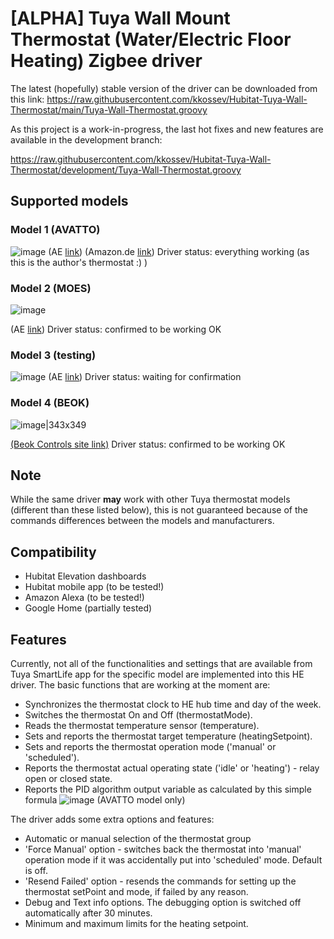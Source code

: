 # [ALPHA] Tuya Wall Mount Thermostat (Water/Electric Floor Heating) Zigbee driver


The latest (hopefully) stable version of the driver can be downloaded from this link: https://raw.githubusercontent.com/kkossev/Hubitat-Tuya-Wall-Thermostat/main/Tuya-Wall-Thermostat.groovy

As this project is a work-in-progress, the last hot fixes and new features are available in the development branch: 

https://raw.githubusercontent.com/kkossev/Hubitat-Tuya-Wall-Thermostat/development/Tuya-Wall-Thermostat.groovy

## Supported models

### Model 1 (AVATTO)
![image](https://user-images.githubusercontent.com/6189950/148385546-9e846840-8adb-4f3d-bbaf-41d549eab66f.png)
(AE [link](https://www.aliexpress.com/item/1005003575320865.html))
(Amazon.de [link](https://www.amazon.de/-/en/Thermostat-Temperature-Controller-Intelligent-Underfloor/dp/B09H6T9N9T?th=1))
Driver status: everything working (as this is the author's thermostat :) ) 

### Model 2 (MOES)
![image](https://user-images.githubusercontent.com/6189950/148380562-48506c2c-5fcf-4a68-826b-d725d5dc872a.png)

(AE [link](https://www.aliexpress.com/item/1005001891838308.html))
Driver status:  confirmed to  be working OK

### Model 3 (testing)
![image](https://user-images.githubusercontent.com/6189950/148374673-f2a86684-90f1-4af7-b0bb-9624f1a565af.png)
(AE [link](https://www.aliexpress.com/item/4001326539649.html))
Driver status:  waiting for confirmation 

### Model 4 (BEOK)
![image|343x349](upload://uiUFWI8zMxvqxiHz8nYeRvzFH21.png)


[(Beok Controls site link)](https://www.beok-controls.com/room-thermostat/)
Driver status:  confirmed to  be working OK

## Note
While the same driver **may** work with other Tuya thermostat models (different than these listed below), this is not guaranteed because of the commands differences between the  models and manufacturers.

## Compatibility
* Hubitat Elevation dashboards
* Hubitat mobile app (to be tested!)
* Amazon Alexa (to be tested!)
* Google Home (partially tested)

## Features

Currently, not all of the functionalities and settings that are available from Tuya SmartLife app for the specific model are implemented into this HE driver. 
The basic functions that are working at the moment are:
* Synchronizes the thermostat clock to HE hub time and day of the week.
* Switches the thermostat On and Off (thermostatMode).
* Reads the thermostat temperature sensor (temperature).
* Sets and reports the thermostat target temperature (heatingSetpoint).
* Sets and reports the thermostat operation mode ('manual' or 'scheduled').
* Reports the thermostat actual operating state  ('idle' or 'heating') - relay open or closed state.
* Reports the PID algorithm output variable as calculated by this simple formula ![image](https://user-images.githubusercontent.com/6189950/148383607-aba151f6-5a0c-4209-b271-d2a82d76001c.png) (AVATTO model only)

The driver adds some extra options and features:

* Automatic or manual selection of the thermostat group
* 'Force Manual' option - switches back the thermostat into 'manual' operation mode if it was accidentally put into 'scheduled' mode. Default is off.
* 'Resend Failed' option - resends the commands for setting up the thermostat setPoint and mode, if failed by any reason.
* Debug and Text info options. The debugging option is switched off automatically after 30 minutes.
* Minimum and maximum limits for the heating setpoint.
